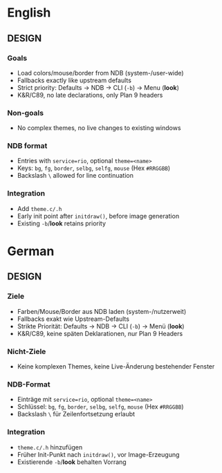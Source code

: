 # English
## DESIGN

### Goals
- Load colors/mouse/border from NDB (system-/user-wide)
- Fallbacks exactly like upstream defaults
- Strict priority: Defaults → NDB → CLI (`-b`) → Menu (**look**)
- K&R/C89, no late declarations, only Plan 9 headers

### Non-goals
- No complex themes, no live changes to existing windows

### NDB format
- Entries with `service=rio`, optional `theme=<name>`
- Keys: `bg`, `fg`, `border`, `selbg`, `selfg`, `mouse` (Hex `#RRGGBB`)
- Backslash `\` allowed for line continuation

### Integration
- Add `theme.c/.h`
- Early init point after `initdraw()`, before image generation
- Existing `-b`/**look** retains priority


# German
## DESIGN

### Ziele
- Farben/Mouse/Border aus NDB laden (system-/nutzerweit)
- Fallbacks exakt wie Upstream-Defaults
- Strikte Priorität: Defaults → NDB → CLI (`-b`) → Menü (**look**)
- K&R/C89, keine späten Deklarationen, nur Plan 9 Headers

### Nicht-Ziele
- Keine komplexen Themes, keine Live-Änderung bestehender Fenster

### NDB-Format
- Einträge mit `service=rio`, optional `theme=<name>`
- Schlüssel: `bg`, `fg`, `border`, `selbg`, `selfg`, `mouse` (Hex `#RRGGBB`)
- Backslash `\` für Zeilenfortsetzung erlaubt

### Integration
- `theme.c/.h` hinzufügen
- Früher Init-Punkt nach `initdraw()`, vor Image-Erzeugung
- Existierende `-b`/**look** behalten Vorrang
